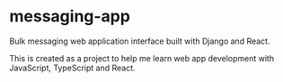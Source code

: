 # messaging-app

Bulk messaging web application interface built with Django and React.

This is created as a project to help me learn web app development with JavaScript, TypeScript and React.
